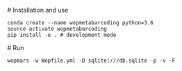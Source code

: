 # Installation and use

~~~
conda create --name wopmetabarcoding python=3.6
source activate wopmetabarcoding
pip install -e . # development mode
~~~

# Run

~~~
wopmars -w Wopfile.yml -D sqlite:///db.sqlite -p -v -F
~~~

